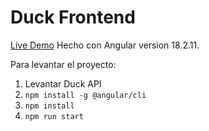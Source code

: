 # Duck Frontend

[Live Demo](https://duck-web.vercel.app)
Hecho con Angular version 18.2.11.

Para levantar el proyecto:
1. Levantar Duck API
2. `npm install -g @angular/cli`
3. `npm install`
4. `npm run start`

